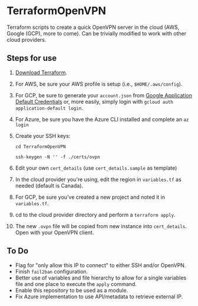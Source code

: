# TerraformOpenVPN
Terraform scripts to create a quick OpenVPN server in the cloud (AWS, Google (GCP), more to come). Can be trivially modified to work with other cloud providers.

## Steps for use

1. [Download Terraform](https://www.terraform.io/downloads.html).
2. For AWS, be sure your AWS profile is setup (i.e., `$HOME/.aws/config`).
3. For GCP, be sure to generate your `account.json` from [Google Application Default Credentials](https://developers.google.com/identity/protocols/application-default-credentials) or, more easily, simply login with `gcloud auth application-default login`.
4. For Azure, be sure you have the Azure CLI installed and complete an `az login`
5. Create your SSH keys:

    `cd TerraformOpenVPN`

    `ssh-keygen -N '' -f ./certs/ovpn`

6. Edit your own `cert_details` (use `cert_details.sample` as template)
7. In the cloud provider you're using, edit the region in `variables.tf` as needed (default is Canada).
8. For GCP, be sure you've created a new project and noted it in `variables.tf`.
9. cd to the cloud provider directory and perform a `terraform apply`.
10. The new `.ovpn` file will be copied from new instance into `cert_details`. Open with your OpenVPN client.

## To Do

- Flag for "only allow this IP to connect" to either SSH and/or OpenVPN.
- Finish `fail2ban` configuration.
- Better use of variables and file hierarchy to allow for a single variables file and one place to execute the `apply` command.
- Enable this repository to be used as a module.
- Fix Azure implementation to use API/metadata to retrieve external IP.
